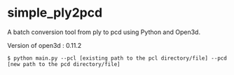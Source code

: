 # simple_ply2pcd
A batch conversion tool from ply to pcd using Python and Open3d.

Version of open3d : 0.11.2

```
$ python main.py --pcl [existing path to the pcl directory/file] --pcd [new path to the pcd directory/file]
```

